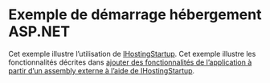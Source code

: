 # <a name="aspnet-hosting-startup-sample"></a>Exemple de démarrage hébergement ASP.NET

Cet exemple illustre l’utilisation de [IHostingStartup](https://docs.microsoft.com/dotnet/api/microsoft.aspnetcore.hosting.ihostingstartup). Cet exemple illustre les fonctionnalités décrites dans [ajouter des fonctionnalités de l’application à partir d’un assembly externe à l’aide de IHostingStartup](https://docs.microsoft.com/aspnet/core/hosting/ihostingstartup).
